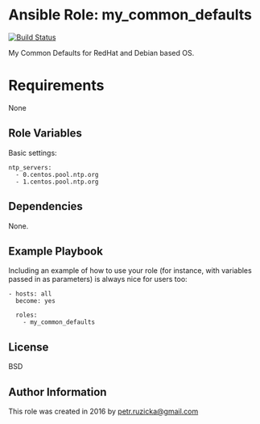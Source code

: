 # Ansible Role: my_common_defaults

[![Build Status](https://travis-ci.org/ruzickap/ansible-role-my_common_defaults.svg?branch=master)](https://travis-ci.org/ruzickap/ansible-role-my_common_defaults)


My Common Defaults for RedHat and Debian based OS.

# Requirements

None

## Role Variables

Basic settings:

    ntp_servers:
      - 0.centos.pool.ntp.org
      - 1.centos.pool.ntp.org

## Dependencies

None.

## Example Playbook

Including an example of how to use your role (for instance, with variables passed in as parameters) is always nice for users too:

    - hosts: all
      become: yes

      roles:
        - my_common_defaults

## License

BSD

## Author Information

This role was created in 2016 by <petr.ruzicka@gmail.com>

